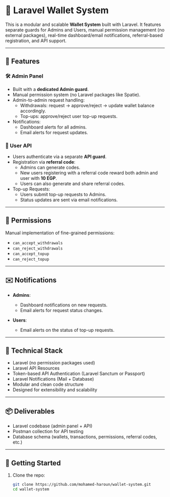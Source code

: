 # 💼 Laravel Wallet System

This is a modular and scalable **Wallet System** built with Laravel. It features separate guards for Admins and Users, manual permission management (no external packages), real-time dashboard/email notifications, referral-based registration, and API support.

---

## 🚀 Features

### 🛠 Admin Panel

- Built with a **dedicated Admin guard**.
- Manual permission system (no Laravel packages like Spatie).
- Admin-to-admin request handling:
    - Withdrawals: request → approve/reject → update wallet balance accordingly.
    - Top-ups: approve/reject user top-up requests.
- Notifications:
    - Dashboard alerts for all admins.
    - Email alerts for request updates.

### 👤 User API

- Users authenticate via a separate **API guard**.
- Registration via **referral code**:
    - Admins can generate codes.
    - New users registering with a referral code reward both admin and user with **10 EGP**.
    - Users can also generate and share referral codes.
- Top-up Requests:
    - Users submit top-up requests to Admins.
    - Status updates are sent via email notifications.

---

## 🔐 Permissions

Manual implementation of fine-grained permissions:

- `can_accept_withdrawals`
- `can_reject_withdrawals`
- `can_accept_topup`
- `can_reject_topup`

---

## ✉️ Notifications

- **Admins**:

    - Dashboard notifications on new requests.
    - Email alerts for request status changes.

- **Users**:
    - Email alerts on the status of top-up requests.

---

## 🧰 Technical Stack

- Laravel (no permission packages used)
- Laravel API Resources
- Token-based API Authentication (Laravel Sanctum or Passport)
- Laravel Notifications (Mail + Database)
- Modular and clean code structure
- Designed for extensibility and scalability

---

## 📦 Deliverables

- Laravel codebase (admin panel + API)
- Postman collection for API testing
- Database schema (wallets, transactions, permissions, referral codes, etc.)

---

## 📁 Getting Started

1. Clone the repo:
    ```bash
    git clone https://github.com/mohamed-haroun/wallet-system.git
    cd wallet-system
    ```
